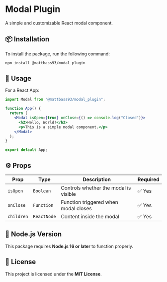 # Modal Plugin

A simple and customizable React modal component.

## 📦 Installation

To install the package, run the following command:

```sh
npm install @mattbass93/modal_plugin
```

## 🚀 Usage

For a React App:

```jsx
import Modal from "@mattbass93/modal_plugin";

function App() {
  return (
    <Modal isOpen={true} onClose={() => console.log("Closed")}>
      <h2>Hello, World!</h2>
      <p>This is a simple modal component.</p>
    </Modal>
  );
}

export default App;
```

## ⚙️ Props

| Prop       | Type       | Description                                | Required |
|------------|-----------|--------------------------------------------|----------|
| `isOpen`   | `Boolean`  | Controls whether the modal is visible     | ✅ Yes   |
| `onClose`  | `Function` | Function triggered when modal closes      | ✅ Yes   |
| `children` | `ReactNode` | Content inside the modal                 | ✅ Yes   |

## 🔧 Node.js Version

This package requires **Node.js 16 or later** to function properly.

## 📝 License

This project is licensed under the **MIT License**.



